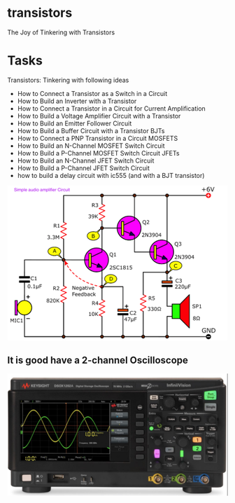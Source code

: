 # transistors
The Joy of Tinkering with Transistors

# Tasks   
Transistors: Tinkering with following ideas
- How to Connect a Transistor as a Switch in a Circuit   
- How to Build an Inverter with a Transistor 
- How to Connect a Transistor in a Circuit for Current Amplification 
- How to Build a Voltage Amplifier Circuit with a Transistor 
- How to Build an Emitter Follower Circuit 
- How to Build a Buffer Circuit with a Transistor BJTs 
- How to Connect a PNP Transistor in a Circuit MOSFETS 
- How to Build an N-Channel MOSFET Switch Circuit 
- How to Build a P-Channel MOSFET Switch Circuit JFETs 
- How to Build an N-Channel JFET Switch Circuit 
- How to Build a P-Channel JFET Switch Circuit
- how to build a delay circuit with ic555 (and with a BJT transistor)

![audio amplification](circuit.png)  

## It is good have a 2-channel Oscilloscope

![oscilloscope](scope.png) 
